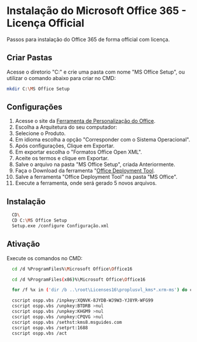 
# Instalação do Microsoft Office 365 - Licença Official

Passos para instalação do Office 365 de forma official com licença.


## Criar Pastas

Acesse o diretorio "C:" e crie uma pasta com nome "MS Office Setup", ou utilizar o comando abaixo para criar no CMD:

```bash
mkdir C:\MS Office Setup
```
## Configurações

1. Acesse o site da [Ferramenta de Personalização do Office](https://config.office.com/deploymentsettings).
2. Escolha a Arquitetura do seu computador:
3. Selecione o Produto.
4. Em idioma escolha a opção "Corresponder com o Sistema Operacional".
5. Após configurações, Clique em Exportar.
6. Em exportar escolha o "Formatos Office Open XML".
7. Aceite os termos e clique em Exportar.
8. Salve o arquivo na pasta "MS Office Setup", criada Anteriormente.
9. Faça o Download da ferramenta "[Office Deployment Tool](https://www.microsoft.com/en-us/download/details.aspx?id=49117).
10. Salve a ferramenta "Office Deployment Tool" na pasta "MS Office".
11. Execute a ferramenta, onde será gerado 5 novos arquivos. 
## Instalação

```bash
  CD\
  CD C:\MS Office Setup
  Setup.exe /configure Configuração.xml
```
## Ativação 

Execute os comandos no CMD:

```bash
  cd /d %ProgramFiles%\Microsoft Office\Office16

  cd /d %ProgramFiles(x86)%\Microsoft Office\Office16

  for /f %x in ('dir /b ..\root\Licenses16\proplusvl_kms*.xrm-ms') do cscript ospp.vbs /inslic:"..\root\Licenses16\%x"

  cscript ospp.vbs /inpkey:XQNVK-8JYDB-WJ9W3-YJ8YR-WFG99
  cscript ospp.vbs /unpkey:BTDRB >nul
  cscript ospp.vbs /unpkey:KHGM9 >nul
  cscript ospp.vbs /unpkey:CPQVG >nul
  cscript ospp.vbs /sethst:kms8.msguides.com
  cscript ospp.vbs /setprt:1688
  cscript ospp.vbs /act
```
    
